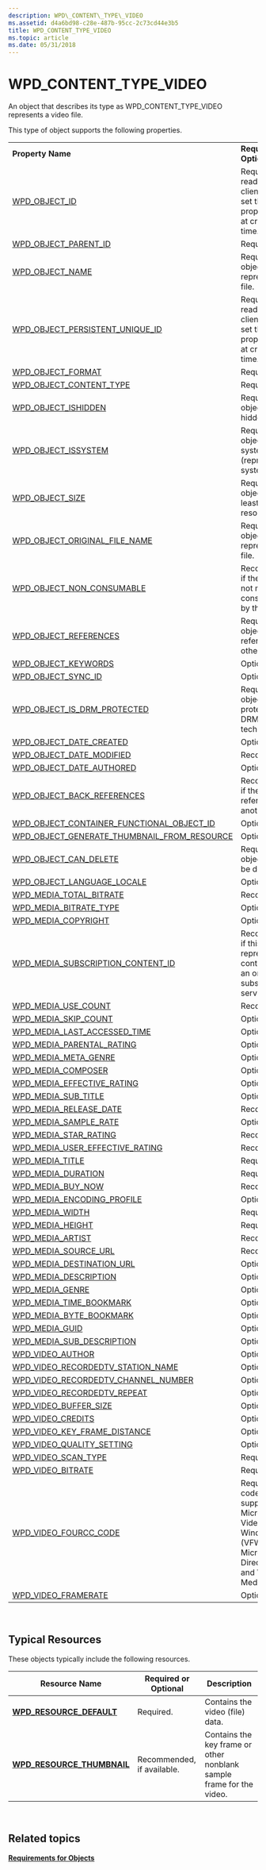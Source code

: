 ```yaml
---
description: WPD\_CONTENT\_TYPE\_VIDEO
ms.assetid: d4a6bd98-c28e-487b-95cc-2c73cd44e3b5
title: WPD_CONTENT_TYPE_VIDEO
ms.topic: article
ms.date: 05/31/2018
---
```


# WPD\_CONTENT\_TYPE\_VIDEO

An object that describes its type as WPD\_CONTENT\_TYPE\_VIDEO represents a video file.

This type of object supports the following properties.



|                                                                                                                       |                                                                                                                              |
|-----------------------------------------------------------------------------------------------------------------------|------------------------------------------------------------------------------------------------------------------------------|
| **Property Name**                                                                                                     | **Required or Optional**                                                                                                     |
| [WPD\_OBJECT\_ID](object-properties.md)                                                                | Required, read-only. A client cannot set this property, even at creation time.                                               |
| [WPD\_OBJECT\_PARENT\_ID](object-properties.md)                                                 | Required.                                                                                                                    |
| [WPD\_OBJECT\_NAME](object-properties.md)                                                            | Required if the object represents a file.                                                                                    |
| [WPD\_OBJECT\_PERSISTENT\_UNIQUE\_ID](object-properties.md)                          | Required, read-only. A client cannot set this property, even at creation time.                                               |
| [WPD\_OBJECT\_FORMAT](object-properties.md)                                                        | Required.                                                                                                                    |
| [WPD\_OBJECT\_CONTENT\_TYPE](object-properties.md)                                           | Required.                                                                                                                    |
| [WPD\_OBJECT\_ISHIDDEN](object-properties.md)                                                    | Required if the object is hidden.                                                                                            |
| [WPD\_OBJECT\_ISSYSTEM](object-properties.md)                                                    | Required if the object is a system object (represents a system file).                                                        |
| [WPD\_OBJECT\_SIZE](object-properties.md)                                                            | Required if the object has at least one resource.                                                                            |
| [WPD\_OBJECT\_ORIGINAL\_FILE\_NAME](object-properties.md)                              | Required if the object represents a file.                                                                                    |
| [WPD\_OBJECT\_NON\_CONSUMABLE](object-properties.md)                                       | Recommended if the object is not meant for consumption by the device.                                                        |
| [WPD\_OBJECT\_REFERENCES](object-properties.md)                                                | Required if the object has references to other objects.                                                                      |
| [WPD\_OBJECT\_KEYWORDS](object-properties.md)                                                    | Optional.                                                                                                                    |
| [WPD\_OBJECT\_SYNC\_ID](object-properties.md)                                                     | Optional.                                                                                                                    |
| [WPD\_OBJECT\_IS\_DRM\_PROTECTED](object-properties.md)                                  | Required if the object is protected by DRM technology.                                                                       |
| [WPD\_OBJECT\_DATE\_CREATED](object-properties.md)                                           | Optional.                                                                                                                    |
| [WPD\_OBJECT\_DATE\_MODIFIED](object-properties.md)                                         | Recommended.                                                                                                                 |
| [WPD\_OBJECT\_DATE\_AUTHORED](object-properties.md)                                         | Optional.                                                                                                                    |
| [WPD\_OBJECT\_BACK\_REFERENCES](object-properties.md)                                                                | Recommended if the object is referenced by another object.                                                                   |
| [WPD\_OBJECT\_CONTAINER\_FUNCTIONAL\_OBJECT\_ID](object-properties.md)     | Optional.                                                                                                                    |
| [WPD\_OBJECT\_GENERATE\_THUMBNAIL\_FROM\_RESOURCE](object-properties.md) | Optional.                                                                                                                    |
| [WPD\_OBJECT\_CAN\_DELETE](object-properties.md)                                                                     | Required if the object cannot be deleted.                                                                                    |
| [WPD\_OBJECT\_LANGUAGE\_LOCALE](object-properties.md)                                                                | Optional.                                                                                                                    |
| [WPD\_MEDIA\_TOTAL\_BITRATE](media-properties.md)                                            | Recommended.                                                                                                                 |
| [WPD\_MEDIA\_BITRATE\_TYPE](media-properties.md)                                              | Optional.                                                                                                                    |
| [WPD\_MEDIA\_COPYRIGHT](media-properties.md)                                                     | Optional.                                                                                                                    |
| [WPD\_MEDIA\_SUBSCRIPTION\_CONTENT\_ID](media-properties.md)                       | Recommended, if this object represents content from an online subscription service.                                          |
| [WPD\_MEDIA\_USE\_COUNT](media-properties.md)                                                    | Recommended.                                                                                                                 |
| [WPD\_MEDIA\_SKIP\_COUNT](media-properties.md)                                                  | Optional.                                                                                                                    |
| [WPD\_MEDIA\_LAST\_ACCESSED\_TIME](media-properties.md)                                 | Optional.                                                                                                                    |
| [WPD\_MEDIA\_PARENTAL\_RATING](media-properties.md)                                        | Optional.                                                                                                                    |
| [WPD\_MEDIA\_META\_GENRE](media-properties.md)                                                  | Optional.                                                                                                                    |
| [WPD\_MEDIA\_COMPOSER](media-properties.md)                                                       | Optional.                                                                                                                    |
| [WPD\_MEDIA\_EFFECTIVE\_RATING](media-properties.md)                                      | Optional.                                                                                                                    |
| [WPD\_MEDIA\_SUB\_TITLE](media-properties.md)                                                    | Optional.                                                                                                                    |
| [WPD\_MEDIA\_RELEASE\_DATE](media-properties.md)                                              | Recommended.                                                                                                                 |
| [WPD\_MEDIA\_SAMPLE\_RATE](media-properties.md)                                                | Optional.                                                                                                                    |
| [WPD\_MEDIA\_STAR\_RATING](media-properties.md)                                                | Recommended.                                                                                                                 |
| [WPD\_MEDIA\_USER\_EFFECTIVE\_RATING](media-properties.md)                           | Recommended.                                                                                                                 |
| [WPD\_MEDIA\_TITLE](media-properties.md)                                                             | Required.                                                                                                                    |
| [WPD\_MEDIA\_DURATION](media-properties.md)                                                       | Required.                                                                                                                    |
| [WPD\_MEDIA\_BUY\_NOW](media-properties.md)                                                        | Recommended.                                                                                                                 |
| [WPD\_MEDIA\_ENCODING\_PROFILE](media-properties.md)                                      | Optional.                                                                                                                    |
| [WPD\_MEDIA\_WIDTH](media-properties.md)                                                             | Required.                                                                                                                    |
| [WPD\_MEDIA\_HEIGHT](media-properties.md)                                                           | Required.                                                                                                                    |
| [WPD\_MEDIA\_ARTIST](media-properties.md)                                                           | Recommended.                                                                                                                 |
| [WPD\_MEDIA\_SOURCE\_URL](media-properties.md)                                                  | Recommended.                                                                                                                 |
| [WPD\_MEDIA\_DESTINATION\_URL](media-properties.md)                                        | Optional.                                                                                                                    |
| [WPD\_MEDIA\_DESCRIPTION](media-properties.md)                                                 | Optional.                                                                                                                    |
| [WPD\_MEDIA\_GENRE](media-properties.md)                                                             | Optional.                                                                                                                    |
| [WPD\_MEDIA\_TIME\_BOOKMARK](media-properties.md)                                            | Optional.                                                                                                                    |
| [WPD\_MEDIA\_BYTE\_BOOKMARK](media-properties.md)                                            | Optional.                                                                                                                    |
| [WPD\_MEDIA\_GUID](media-properties.md)                                                               | Optional.                                                                                                                    |
| [WPD\_MEDIA\_SUB\_DESCRIPTION](media-properties.md)                                        | Optional.                                                                                                                    |
| [WPD\_VIDEO\_AUTHOR](video-properties.md)                                                           | Optional.                                                                                                                    |
| [WPD\_VIDEO\_RECORDEDTV\_STATION\_NAME](video-properties.md)                       | Optional.                                                                                                                    |
| [WPD\_VIDEO\_RECORDEDTV\_CHANNEL\_NUMBER](video-properties.md)                   | Optional.                                                                                                                    |
| [WPD\_VIDEO\_RECORDEDTV\_REPEAT](video-properties.md)                                    | Optional.                                                                                                                    |
| [WPD\_VIDEO\_BUFFER\_SIZE](video-properties.md)                                                | Optional.                                                                                                                    |
| [WPD\_VIDEO\_CREDITS](video-properties.md)                                                         | Optional.                                                                                                                    |
| [WPD\_VIDEO\_KEY\_FRAME\_DISTANCE](video-properties.md)                                 | Optional.                                                                                                                    |
| [WPD\_VIDEO\_QUALITY\_SETTING](video-properties.md)                                        | Optional.                                                                                                                    |
| [WPD\_VIDEO\_SCAN\_TYPE](video-properties.md)                                                    | Required.                                                                                                                    |
| [WPD\_VIDEO\_BITRATE](video-properties.md)                                                         | Required.                                                                                                                    |
| [WPD\_VIDEO\_FOURCC\_CODE](video-properties.md)                                                | Required if the codec is one supported by Microsoft Video for Windows (VFW), Microsoft DirectShow, and Windows Media Format. |
| [WPD\_VIDEO\_FRAMERATE](video-properties.md)                                                     | Optional.                                                                                                                    |



 

## Typical Resources

These objects typically include the following resources.



| Resource Name                                              | Required or Optional       | Description                                                          |
|------------------------------------------------------------|----------------------------|----------------------------------------------------------------------|
| [**WPD\_RESOURCE\_DEFAULT**](wpd-resource-default.md)     | Required.                  | Contains the video (file) data.                                      |
| [**WPD\_RESOURCE\_THUMBNAIL**](wpd-resource-thumbnail.md) | Recommended, if available. | Contains the key frame or other nonblank sample frame for the video. |



 

## Related topics

<dl> <dt>

[**Requirements for Objects**](requirements-for-objects.md)
</dt> </dl>

 

 




